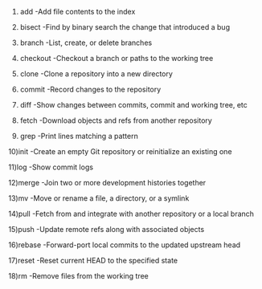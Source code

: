 1) add        -Add file contents to the index

2) bisect     -Find by binary search the change that introduced a bug

3) branch     -List, create, or delete branches

4) checkout   -Checkout a branch or paths to the working tree

5) clone      -Clone a repository into a new directory

6) commit     -Record changes to the repository

7) diff       -Show changes between commits, commit and working tree, etc

8) fetch      -Download objects and refs from another repository

9) grep       -Print lines matching a pattern

10)init      -Create an empty Git repository or reinitialize an existing one

11)log        -Show commit logs

12)merge      -Join two or more development histories together

13)mv         -Move or rename a file, a directory, or a symlink

14)pull       -Fetch from and integrate with another repository or a local branch

15)push       -Update remote refs along with associated objects

16)rebase     -Forward-port local commits to the updated upstream head

17)reset      -Reset current HEAD to the specified state

18)rm         -Remove files from the working tree 
